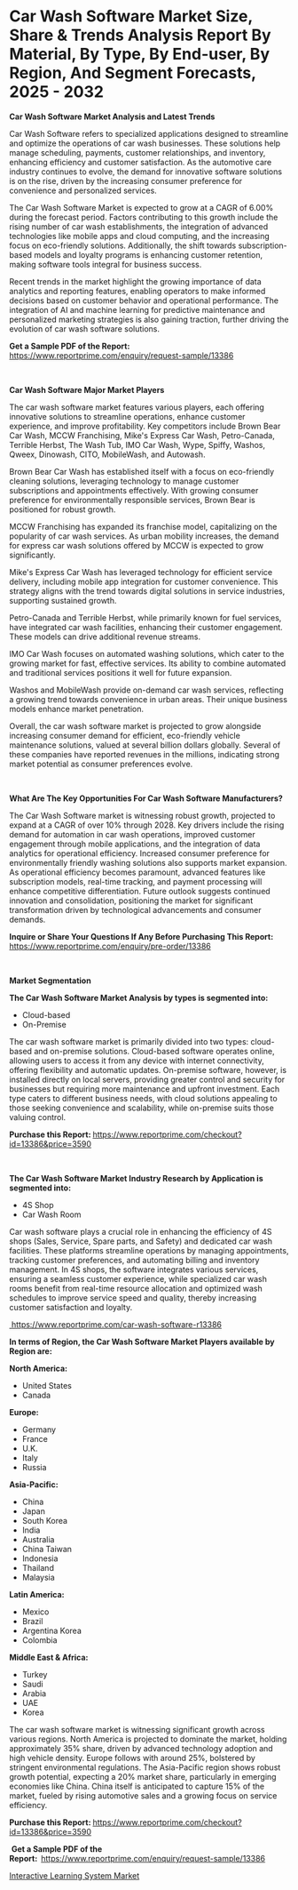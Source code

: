 <p><h1>Car Wash Software Market Size, Share & Trends Analysis Report By Material, By Type, By End-user, By Region, And Segment Forecasts, 2025 - 2032</h1></p><p><strong>Car Wash Software Market Analysis and Latest Trends</strong></p>
<p><p>Car Wash Software refers to specialized applications designed to streamline and optimize the operations of car wash businesses. These solutions help manage scheduling, payments, customer relationships, and inventory, enhancing efficiency and customer satisfaction. As the automotive care industry continues to evolve, the demand for innovative software solutions is on the rise, driven by the increasing consumer preference for convenience and personalized services.</p><p>The Car Wash Software Market is expected to grow at a CAGR of 6.00% during the forecast period. Factors contributing to this growth include the rising number of car wash establishments, the integration of advanced technologies like mobile apps and cloud computing, and the increasing focus on eco-friendly solutions. Additionally, the shift towards subscription-based models and loyalty programs is enhancing customer retention, making software tools integral for business success.</p><p>Recent trends in the market highlight the growing importance of data analytics and reporting features, enabling operators to make informed decisions based on customer behavior and operational performance. The integration of AI and machine learning for predictive maintenance and personalized marketing strategies is also gaining traction, further driving the evolution of car wash software solutions.</p></p>
<p><strong>Get a Sample PDF of the Report:&nbsp;</strong> <a href="https://www.reportprime.com/enquiry/request-sample/13386?utm_campaign=2216&utm_medium=2&utm_source=Github&utm_content=ia&utm_term=20032025&utm_id=car-wash-software">https://www.reportprime.com/enquiry/request-sample/13386</a></p>
<p>&nbsp;</p>
<p><strong>Car Wash Software Major Market Players</strong></p>
<p><p>The car wash software market features various players, each offering innovative solutions to streamline operations, enhance customer experience, and improve profitability. Key competitors include Brown Bear Car Wash, MCCW Franchising, Mike's Express Car Wash, Petro-Canada, Terrible Herbst, The Wash Tub, IMO Car Wash, Wype, Spiffy, Washos, Qweex, Dinowash, CITO, MobileWash, and Autowash.</p><p>Brown Bear Car Wash has established itself with a focus on eco-friendly cleaning solutions, leveraging technology to manage customer subscriptions and appointments effectively. With growing consumer preference for environmentally responsible services, Brown Bear is positioned for robust growth.</p><p>MCCW Franchising has expanded its franchise model, capitalizing on the popularity of car wash services. As urban mobility increases, the demand for express car wash solutions offered by MCCW is expected to grow significantly.</p><p>Mike's Express Car Wash has leveraged technology for efficient service delivery, including mobile app integration for customer convenience. This strategy aligns with the trend towards digital solutions in service industries, supporting sustained growth.</p><p>Petro-Canada and Terrible Herbst, while primarily known for fuel services, have integrated car wash facilities, enhancing their customer engagement. These models can drive additional revenue streams.</p><p>IMO Car Wash focuses on automated washing solutions, which cater to the growing market for fast, effective services. Its ability to combine automated and traditional services positions it well for future expansion.</p><p>Washos and MobileWash provide on-demand car wash services, reflecting a growing trend towards convenience in urban areas. Their unique business models enhance market penetration.</p><p>Overall, the car wash software market is projected to grow alongside increasing consumer demand for efficient, eco-friendly vehicle maintenance solutions, valued at several billion dollars globally. Several of these companies have reported revenues in the millions, indicating strong market potential as consumer preferences evolve.</p></p>
<p>&nbsp;</p>
<p><strong>What Are The Key Opportunities For Car Wash Software Manufacturers?</strong></p>
<p><p>The Car Wash Software market is witnessing robust growth, projected to expand at a CAGR of over 10% through 2028. Key drivers include the rising demand for automation in car wash operations, improved customer engagement through mobile applications, and the integration of data analytics for operational efficiency. Increased consumer preference for environmentally friendly washing solutions also supports market expansion. As operational efficiency becomes paramount, advanced features like subscription models, real-time tracking, and payment processing will enhance competitive differentiation. Future outlook suggests continued innovation and consolidation, positioning the market for significant transformation driven by technological advancements and consumer demands.</p></p>
<p><strong>Inquire or Share Your Questions If Any Before Purchasing This Report:</strong> <a href="https://www.reportprime.com/enquiry/pre-order/13386?utm_campaign=2216&utm_medium=2&utm_source=Github&utm_content=ia&utm_term=20032025&utm_id=car-wash-software">https://www.reportprime.com/enquiry/pre-order/13386</a></p>
<p>&nbsp;</p>
<p><strong>Market Segmentation</strong></p>
<p><strong>The Car Wash Software Market Analysis by types is segmented into:</strong></p>
<p><ul><li>Cloud-based</li><li>On-Premise</li></ul></p>
<p><p>The car wash software market is primarily divided into two types: cloud-based and on-premise solutions. Cloud-based software operates online, allowing users to access it from any device with internet connectivity, offering flexibility and automatic updates. On-premise software, however, is installed directly on local servers, providing greater control and security for businesses but requiring more maintenance and upfront investment. Each type caters to different business needs, with cloud solutions appealing to those seeking convenience and scalability, while on-premise suits those valuing control.</p></p>
<p><strong>Purchase this Report:&nbsp;</strong><a href="https://www.reportprime.com/checkout?id=13386&price=3590&utm_campaign=2216&utm_medium=2&utm_source=Github&utm_content=ia&utm_term=20032025&utm_id=car-wash-software">https://www.reportprime.com/checkout?id=13386&price=3590</a></p>
<p>&nbsp;</p>
<p><strong>The Car Wash Software Market Industry Research by Application is segmented into:</strong></p>
<p><ul><li>4S Shop</li><li>Car Wash Room</li></ul></p>
<p><p>Car wash software plays a crucial role in enhancing the efficiency of 4S shops (Sales, Service, Spare parts, and Safety) and dedicated car wash facilities. These platforms streamline operations by managing appointments, tracking customer preferences, and automating billing and inventory management. In 4S shops, the software integrates various services, ensuring a seamless customer experience, while specialized car wash rooms benefit from real-time resource allocation and optimized wash schedules to improve service speed and quality, thereby increasing customer satisfaction and loyalty.</p></p>
<p><a href="https://www.reportprime.com/car-wash-software-r13386?utm_campaign=2216&utm_medium=2&utm_source=Github&utm_content=ia&utm_term=20032025&utm_id=car-wash-software">&nbsp;https://www.reportprime.com/car-wash-software-r13386</a></p>
<p><strong>In terms of Region, the Car Wash Software Market Players available by Region are:</strong></p>
<p>
    <p> <strong> North America: </strong>
        <ul>
            <li>United States</li>
            <li>Canada</li>
        </ul>
        </p> 
    <p> <strong> Europe: </strong>
        <ul>
            <li>Germany</li>
            <li>France</li>
            <li>U.K.</li>
            <li>Italy</li>
            <li>Russia</li>
        </ul>
        </p> 
    <p> <strong> Asia-Pacific: </strong>
        <ul>
            <li>China</li>
            <li>Japan</li>
            <li>South Korea</li>
            <li>India</li>
            <li>Australia</li>
            <li>China Taiwan</li>
            <li>Indonesia</li>
            <li>Thailand</li>
            <li>Malaysia</li>
        </ul>
        </p> 
    <p> <strong> Latin America: </strong>
        <ul>
            <li>Mexico</li>
            <li>Brazil</li>
            <li>Argentina Korea</li>
            <li>Colombia</li>
        </ul>
        </p> 
    <p> <strong> Middle East & Africa: </strong>
        <ul>
            <li>Turkey</li>
            <li>Saudi</li>
            <li>Arabia</li>
            <li>UAE</li>
            <li>Korea</li>
        </ul>
    </p>
    </p>
<p><p>The car wash software market is witnessing significant growth across various regions. North America is projected to dominate the market, holding approximately 35% share, driven by advanced technology adoption and high vehicle density. Europe follows with around 25%, bolstered by stringent environmental regulations. The Asia-Pacific region shows robust growth potential, expecting a 20% market share, particularly in emerging economies like China. China itself is anticipated to capture 15% of the market, fueled by rising automotive sales and a growing focus on service efficiency.</p></p>
<p><strong>Purchase this Report: </strong><a href="https://www.reportprime.com/checkout?id=13386&price=3590&utm_campaign=2216&utm_medium=2&utm_source=Github&utm_content=ia&utm_term=20032025&utm_id=car-wash-software">https://www.reportprime.com/checkout?id=13386&price=3590</a></p>
<p>&nbsp;<strong>Get a Sample PDF of the Report:&nbsp;&nbsp;</strong><a href="https://www.reportprime.com/enquiry/request-sample/13386?utm_campaign=2216&utm_medium=2&utm_source=Github&utm_content=ia&utm_term=20032025&utm_id=car-wash-software">https://www.reportprime.com/enquiry/request-sample/13386</a></p>
<p><strong></strong></p>
<p><p><a href="https://github.com/ygfu6u/Market-Research-Report-List-2/blob/main/interactive-learning-system-market.md?utm_campaign=2216&utm_medium=2&utm_source=Github&utm_content=ia&utm_term=20032025&utm_id=car-wash-software">Interactive Learning System Market</a></p></p>